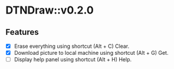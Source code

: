 # DTNDraw::v0.2.0

## Features
- [x] Erase everything using shortcut (Alt + C) Clear.
- [x] Download picture to local machine using shortcut (Alt + G) Get.
- [ ] Display help panel using shortcut (Alt + H) Help.
